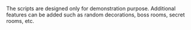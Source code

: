 The scripts are designed only for demonstration purpose. Additional features can be added such as random decorations, boss rooms, secret rooms, etc.
